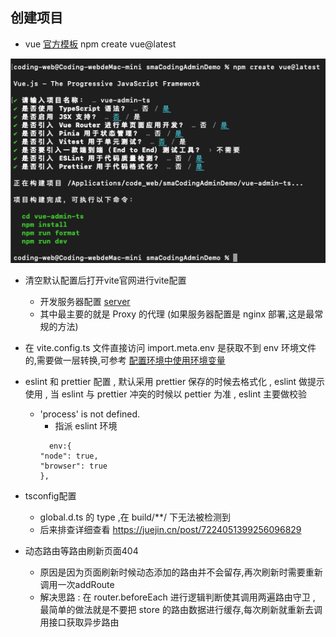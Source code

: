 ## 创建项目

- vue [官方模板](https://cn.vuejs.org/guide/quick-start.html) npm create vue@latest

![image-20231223094217530](/../MDimg/image-20231223094217530.png)

- 清空默认配置后打开vite官网进行vite配置
  - 开发服务器配置 [server](https://cn.vitejs.dev/config/server-options.html#server-host)
  - 其中最主要的就是 Proxy 的代理 (如果服务器配置是 nginx 部署,这是最常规的方法)
- 在 vite.config.ts 文件直接访问 import.meta.env 是获取不到 env 环境文件的,需要做一层转换,可参考 [配置环境中使用环境变量](https://cn.vitejs.dev/config/#using-environment-variables-in-config)

- eslint 和 prettier 配置 , 默认采用 prettier 保存的时候去格式化 , eslint 做提示使用 , 当 eslint 与 prettier 冲突的时候以 pettier 为准 , eslint 主要做校验

  - 'process' is not defined.
    - 指派 eslint 环境
    ```
      env:{
    "node": true,
    "browser": true
    },
    ```

- tsconfig配置

  - global.d.ts 的 type ,在 build/\*\*/ 下无法被检测到
  - 后来排查详细查看 https://juejin.cn/post/7224051399256096829

- 动态路由等路由刷新页面404
  - 原因是因为页面刷新时候动态添加的路由并不会留存,再次刷新时需要重新调用一次addRoute
  - 解决思路 : 在 router.beforeEach 进行逻辑判断使其调用两遍路由守卫 , 最简单的做法就是不要把 store 的路由数据进行缓存,每次刷新就重新去调用接口获取异步路由
